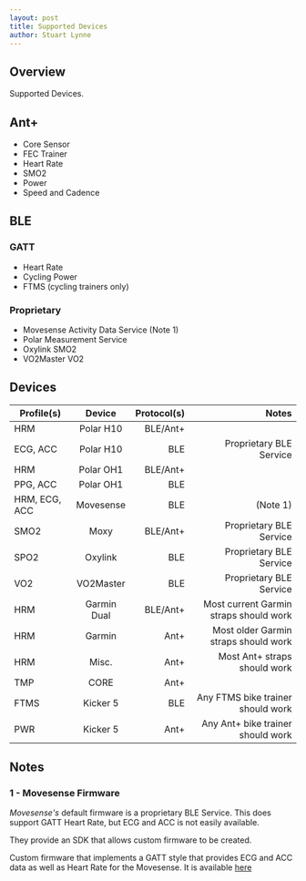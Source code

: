 ```yaml
---
layout: post
title: Supported Devices
author: Stuart Lynne
---
```


## Overview

Supported Devices.


## Ant+

- Core Sensor
- FEC Trainer
- Heart Rate
- SMO2
- Power
- Speed and Cadence

## BLE

### GATT
- Heart Rate
- Cycling Power
- FTMS (cycling trainers only)

### Proprietary
- Movesense Activity Data Service (Note 1)
- Polar Measurement Service 
- Oxylink SMO2
- VO2Master VO2


## Devices


| Profile(s)    | Device        | Protocol(s)  | Notes |
| ------------- |:-------------:| ---------:| --------:|
| HRM           | Polar H10     | BLE/Ant+  | | 
| ECG, ACC      | Polar H10     | BLE       | Proprietary BLE Service | 
| HRM           | Polar OH1     | BLE/Ant+  | | 
| PPG, ACC      | Polar OH1     | BLE       | | 
| HRM, ECG, ACC | Movesense     | BLE       | (Note 1) |
| SMO2          | Moxy          | BLE/Ant+  | Proprietary BLE Service |
| SPO2          | Oxylink       | BLE       | Proprietary BLE Service |
| VO2           | VO2Master     | BLE       | Proprietary BLE Service |
| HRM           | Garmin Dual   | BLE/Ant+  | Most current Garmin straps should work |
| HRM           | Garmin        | Ant+      | Most older Garmin straps should work |
| HRM           | Misc.         | Ant+      | Most Ant+ straps should work |
| TMP           | CORE          | Ant+      | |
| FTMS          | Kicker 5      | BLE       | Any FTMS bike trainer should work |
| PWR           | Kicker 5      | Ant+      | Any Ant+ bike trainer should work |


## Notes

### 1 - Movesense Firmware

*Movesense's* default firmware is a proprietary BLE Service. This does support GATT Heart Rate, but ECG and ACC is not easily available.

They provide an SDK that allows custom firmware to be created.

Custom firmware that implements a GATT style that provides ECG and ACC data as well as Heart Rate
for the Movesense. It is available [here](https://github.com/JonasPrimbs/movesense-ble-ecg-firmware)
